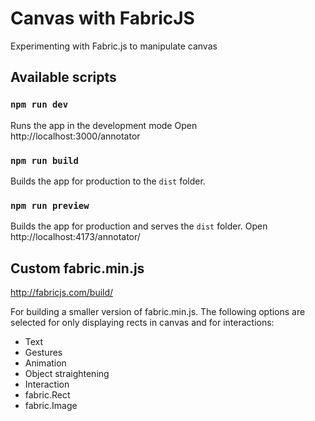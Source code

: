 # Canvas with FabricJS

Experimenting with Fabric.js to manipulate canvas

## Available scripts

### `npm run dev`

Runs the app in the development mode
Open http://localhost:3000/annotator

### `npm run build`

Builds the app for production to the `dist` folder.

### `npm run preview`

Builds the app for production and serves the `dist` folder.
Open http://localhost:4173/annotator/

## Custom fabric.min.js

http://fabricjs.com/build/

For building a smaller version of fabric.min.js. The following options are selected for only displaying rects in canvas and for interactions:

- Text
- Gestures
- Animation
- Object straightening
- Interaction
- fabric.Rect
- fabric.Image